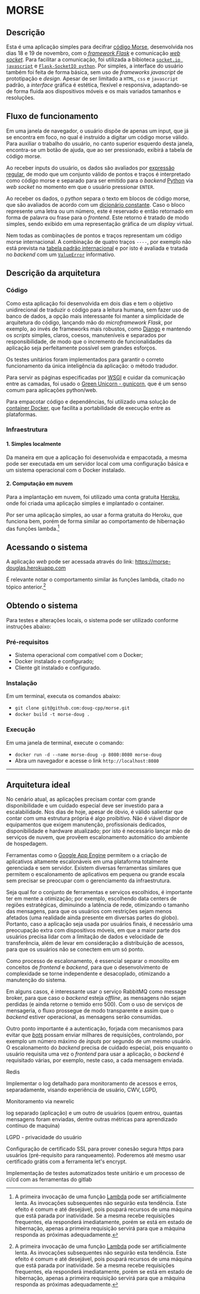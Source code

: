 # MORSE

## Descrição

Esta é uma aplicação simples para decifrar [código Morse](https://ethw.org/Morse_Code), desenvolvida  nos dias 18 e 19 de novembro, com o [*framework Flask*](https://flask.palletsprojects.com/) e comunicação [*web socket*](https://html.spec.whatwg.org/multipage/web-sockets.html). Para facilitar a comunicação, foi utilizada a bibioteca [`socket.io javascript`](https://github.com/socketio/socket.io) e [`Flask-SocketIO python`](https://flask-socketio.readthedocs.io/en/latest/). Por simples, a interface do usuário também foi feita de forma básica, sem uso de *frameworks javascript* de prototipação e *design*. Apesar de ser limitado a `HTML`, `css` e `javascript` padrão, a *interface* gráfica é estética, flexível e responsiva, adaptando-se de forma fluida aos dispositivos móveis e os mais variados tamanhos e resoluções.

## Fluxo de funcionamento

Em uma janela de navegador, o usuário dispõe de apenas um input, que já se encontra em foco, no qual é instruído a digitar um código morse válido. Para auxiliar o trabalho do usuário, no canto superior esquerdo desta janela, encontra-se um botão de ajuda, que ao ser pressionado, exibirá a tabela de código morse.

Ao receber inputs do usuário, os dados são avaliados por [expressão regular](https://developer.mozilla.org/en-US/docs/Web/JavaScript/Guide/Regular_Expressions), de modo que um conjunto válido de pontos e traços é interpretado como código morse e separado para ser emitido para o *backend* [Python](https://www.python.org/) via *web socket* no momento em que o usuário pressionar `ENTER`.

Ao receber os dados, o *python* separa o texto em blocos de código morse, que são avaliados de acordo com um [dicionário constante](https://docs.python.org/3/tutorial/datastructures.html#dictionaries). Caso o bloco represente uma letra ou um número, este é reservado e então retornado em forma de palavra ou frase para o *frontend*. Este retorno é tratado de modo simples, sendo exibido em uma representação gráfica de um *display* virtual.

Nem todas as combinações de pontos e traços representam um código morse internacional. A combinação de quatro traços `----`, por exemplo não está prevista na [tabela padrão internacional](https://ethw.org/Morse_Code) e por isto é avaliada e tratada no *backend* com um [`ValueError`](https://docs.python.org/3/tutorial/errors.html#raising-exceptions) informativo.

## Descrição da arquitetura

### Código

Como esta aplicação foi desenvolvida em dois dias e tem o objetivo unidirecional de traduzir o código para a leitura humana, sem fazer uso de banco de dados, a opção mais interessante foi manter a simplicidade de arquitetura do código, lançando mão do *microframework Flask*, por exemplo, ao invés de frameworks mais robustos, como [Django](https://www.djangoproject.com/) e mantendo os *scripts* simples, claros, coesos, manuteníveis e separados por responsibilidade, de modo que o incremento de funcionalidades da aplicação seja perfeitamente possível sem grandes esforços.

Os testes unitários foram implementados para garantir o correto funcionamento da única inteligência da aplicação: o método tradudor.

Para servir as páginas especificadas por [WSGI](https://en.wikipedia.org/wiki/Web_Server_Gateway_Interface) e cuidar da comunicação entre as camadas, foi usado o [Green Unicorn - gunicorn](https://gunicorn.org/), que é um senso comum para aplicações python/web.

Para empacotar código e dependências, foi utilizado uma solução de [container Docker](https://www.docker.com/), que facilita a portabilidade de execução entre as plataformas.

### Infraestrutura

#### 1. Simples localmente

Da maneira em que a aplicação foi desenvolvida e empacotada, a mesma pode ser executada em um servidor local com uma configuração básica e um sistema operacional com o Docker instalado.

#### 2. Computação em nuvem

Para a implantação em nuvem, foi utilizado uma conta gratuita [Heroku](https://id.heroku.com), onde foi criada uma aplicação simples e implantado o container.

Por ser uma aplicação simples, ao usar a forma gratuita do Heroku, que funciona bem, porém de forma similar ao comportamento de hibernação das funções lambda.[^lambda]

## Acessando o sistema

A aplicação *web* pode ser acessada através do link: https://morse-douglas.herokuapp.com

É relevante notar o comportamento similar às funções lambda, citado no tópico anterior.[^lambda]

## Obtendo o sistema

Para testes e alterações locais, o sistema pode ser utilizado conforme instruções abaixo:

### Pré-requisitos

- Sistema operacional com compatível com o Docker;
- Docker instalado e configurado;
- Cliente git instalado e configurado.

### Instalação

Em um terminal, executa os comandos abaixo:

- `git clone git@github.com:doug-cpp/morse.git`
- `docker build -t morse-doug .`

### Execução

Em uma janela de terminal, execute o comando:

- `docker run -d --name morse-doug -p 8080:8080 morse-doug`
- Abra um navegador e acesse o link `http://localhost:8080`

---

## Arquitetura ideal

No cenário atual, as aplicações precisam contar com grande disponibilidade e um cuidado especial deve ser investido para a escalabilidade. Nos dias de hoje, apesar de óbvio, é válido salientar que contar com uma estrutura própria é algo proibitivo. Não é viável dispor de equipamentos que exigem manutenção, profissionais dedicados, disponibilidade e hardware atualizado; por isto é necessário lançar mão de serviços de nuvem, que provêem escalonamento automático do ambiente de hospedagem.

Ferramentas como o [Google App Engine](https://cloud.google.com/appengine) permitem o a criação de aplicativos altamente escalonáveis em uma plataforma totalmente gerenciada e sem servidor. Existem diversas ferramentas similares que permitem o escalonamento de aplicativos em pequena ou grande escala sem precisar se preocupar com o gerenciamento da infraestrutura.

Seja qual for o conjunto de ferramentas e serviços escolhidos, é importante ter em mente a otimização; por exemplo, escolhendo data centers de regiões estratégicas, diminuindo a latência de rede, otimizando o tamanho das mensagens, para que os usuários com restrições sejam menos afetados (uma realidade ainda presente em diversas partes do globo). Portanto, caso a aplicação seja usada por usuários finais, é necessário uma preocupação extra com dispositivos móveis, em que a maior parte dos usuários precisa lidar com a limitação de dados e velocidade de transferência, além de levar em consideração a distribuição de acessos, para que os usuários não se conectem em um só ponto.

Como processo de escalonamento, é essencial separar o monolito em conceitos de *frontend* e *backend*, para que o desenvolvimento de complexidade se torne independente e desacoplado, otimizando a manutenção do sistema.

Em alguns casos, é interessante usar o serviço RabbitMQ como message broker, para que caso o *backend* esteja *offline*, as mensagens não sejam perdidas (e ainda retorne o temido erro 500). Com o uso de serviços de mensageria, o fluxo prossegue de modo transparente e assim que o *backend* estiver operacional, as mensagens serão consumidas.

Outro ponto importante é a autenticação, forjada com mecanismos para evitar que [*bots*](https://pt.wikipedia.org/wiki/Bot) possam enviar milhares de requisições, controlando, por exemplo um número máximo de *inputs* por segundo de um mesmo usuário. O escalonamento do *backend* precisa de cuidado especial, pois enquanto o usuário requisita uma vez o *frontend* para usar a aplicação, o *backend* é requisitado várias, por exemplo, neste caso, a cada mensagem enviada.

Redis

Implementar o log detalhado para monitoramento de acessos e erros, separadamente, visando experiência de usuário,
CWV, LGPD,

Monitoramento via newrelic



log separado (aplicação) e um outro de usuários (quem entrou, quantas mensagens foram enviadas, dentre outras métricas para aprendizado contínuo de maquina)

LGPD - privacidade do usuário

Configuração de certificado SSL para prover conesão segura https para usuários (pré-requisito para ranqueamento). Poderemos até mesmo usar certificado grátis com a ferramenta let's encrypt.

Implementação de testes automatizados teste unitário e um processo de ci/cd com as ferramentas do gitlab

[^lambda]: A primeira invocação de uma função [Lambda](https://aws.amazon.com/pt/lambda/faqs/) pode ser artificialmente lenta. As invocações subsequentes não seguirão esta tendência. Este efeito é comum e até desejável, pois poupará recursos de uma máquina que está parada por inatividade. Se a mesma recebe requisições frequentes, ela responderá imediatamente, porém se está em estado de hibernação, apenas a primeira requisição servirá para que a máquina responda as próximas adequadamente.
